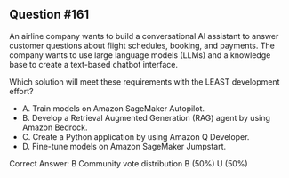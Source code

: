 ## Question #161

An airline company wants to build a conversational AI assistant to answer customer questions about flight schedules, booking, and payments. The company wants to use large language models (LLMs) and a knowledge base to create a text-based chatbot interface.

Which solution will meet these requirements with the LEAST development effort?

- A. Train models on Amazon SageMaker Autopilot.
- B. Develop a Retrieval Augmented Generation (RAG) agent by using Amazon Bedrock.
- C. Create a Python application by using Amazon Q Developer.
- D. Fine-tune models on Amazon SageMaker Jumpstart. 

Correct Answer: 
B Community vote distribution B (50%) U (50%)